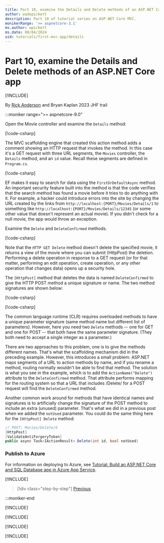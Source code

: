 ```yaml
---
title: Part 10, examine the Details and Delete methods of an ASP.NET Core app
author: wadepickett
description: Part 10 of tutorial series on ASP.NET Core MVC.
monikerRange: '>= aspnetcore-3.1'
ms.author: wpickett
ms.date: 08/04/2024
uid: tutorials/first-mvc-app/details
---
```


# Part 10, examine the Details and Delete methods of an ASP.NET Core app

[!INCLUDE[](~/includes/not-latest-version.md)]

By [Rick Anderson](https://twitter.com/RickAndMSFT) and Bryan Kaplan 2023 JHF trail

:::moniker range=">= aspnetcore-9.0"

Open the Movie controller and examine the `Details` method:

[!code-csharp[](~/tutorials/first-mvc-app/start-mvc/sample/MvcMovie90/Controllers/MoviesController.cs?name=snippet_Details)]

The MVC scaffolding engine that created this action method adds a comment showing an HTTP request that invokes the method. In this case it's a GET request with three URL segments, the `Movies` controller, the `Details` method, and an `id` value. Recall these segments are defined in `Program.cs`.

[!code-csharp[](~/tutorials/first-mvc-app/start-mvc/sample/MvcMovie90/Program.cs?highlight=3&name=snippet_MapControllerRoute)]

EF makes it easy to search for data using the `FirstOrDefaultAsync` method. An important security feature built into the method is that the code verifies that the search method has found a movie before it tries to do anything with it. For example, a hacker could introduce errors into the site by changing the URL created by the links from `http://localhost:{PORT}/Movies/Details/1` to something like  `http://localhost:{PORT}/Movies/Details/12345` (or some other value that doesn't represent an actual movie). If you didn't check for a null movie, the app would throw an exception.

Examine the `Delete` and `DeleteConfirmed` methods.

[!code-csharp[](~/tutorials/first-mvc-app/start-mvc/sample/mvcmovie90/Controllers/MoviesController.cs?name=snippet_Delete)]

Note that the `HTTP GET Delete` method doesn't delete the specified movie, it returns a view of the movie where you can submit (HttpPost) the deletion. Performing a delete operation in response to a GET request (or for that matter, performing an edit operation, create operation, or any other operation that changes data) opens up a security hole.

The `[HttpPost]` method that deletes the data is named `DeleteConfirmed` to give the HTTP POST method a unique signature or name. The two method signatures are shown below:

[!code-csharp[](~/tutorials/first-mvc-app/start-mvc/sample/mvcmovie90/Controllers/MoviesController.cs?name=snippet_DeleteSignature)]

[!code-csharp[](~/tutorials/first-mvc-app/start-mvc/sample/mvcmovie90/Controllers/MoviesController.cs?name=snippet_DeleteConfirmedSignature)]

The common language runtime (CLR) requires overloaded methods to have a unique parameter signature (same method name but different list of parameters). However, here you need two `Delete` methods -- one for GET and one for POST -- that both have the same parameter signature. (They both need to accept a single integer as a parameter.)

There are two approaches to this problem, one is to give the methods different names. That's what the scaffolding mechanism did in the preceding example. However, this introduces a small problem: ASP.NET maps segments of a URL to action methods by name, and if you rename a method, routing normally wouldn't be able to find that method. The solution is what you see in the example, which is to add the `ActionName("Delete")` attribute to the `DeleteConfirmed` method. That attribute performs mapping for the routing system so that a URL that includes /Delete/ for a POST request will find the `DeleteConfirmed` method.

Another common work around for methods that have identical names and signatures is to artificially change the signature of the POST method to include an extra (unused) parameter. That's what we did in a previous post when we added the `notUsed` parameter. You could do the same thing here for the `[HttpPost] Delete` method:

```csharp
// POST: Movies/Delete/6
[HttpPost]
[ValidateAntiForgeryToken]
public async Task<IActionResult> Delete(int id, bool notUsed)
```

### Publish to Azure

For information on deploying to Azure, see [Tutorial: Build an ASP.NET Core and SQL Database app in Azure App Service](/azure/app-service/tutorial-dotnetcore-sqldb-app).

[!INCLUDE[](~/includes/reliableWAP_H2.md)]

> [!div class="step-by-step"]
> [Previous](~/tutorials/first-mvc-app/validation.md)

:::moniker-end

[!INCLUDE[](~/tutorials/first-mvc-app/details/includes/details8.md)]

[!INCLUDE[](~/tutorials/first-mvc-app/details/includes/details7.md)]

[!INCLUDE[](~/tutorials/first-mvc-app/details/includes/details6.md)]

[!INCLUDE[](~/tutorials/first-mvc-app/details/includes/details3-5.md)]
